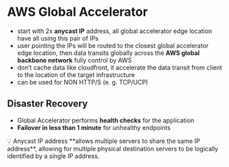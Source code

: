 # AWS Global Accelerator

- start with 2x **anycast IP** address, all global accelerator edge location have all using this pair of IPs
- user pointing the IPs will be routed to the closest global accelerator edge location, then data transits globally across the **AWS global backbone network** fully control by AWS
- don’t cache data like cloudfront, it accelerate the data transit from client to the location of the target infrastructure
- can be used for NON HTTP/S (e. g. TCP/UCP)

## Disaster Recovery

- Global Accelerator performs **health checks** for the application
- **Failover in less than 1 minute** for unhealthy endpoints

<aside>
💡 Anycast IP address **allows multiple servers to share the same IP address**, allowing for multiple physical destination servers to be logically identified by a single IP address.

</aside>
